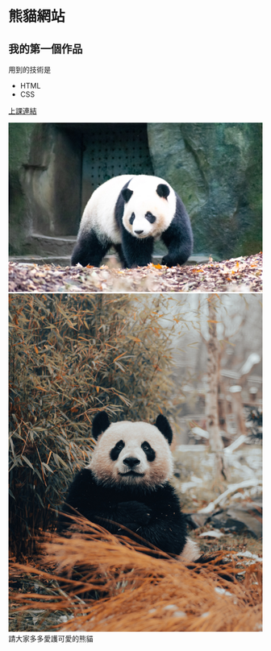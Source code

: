 # 熊貓網站

## 我的第一個作品

用到的技術是

- HTML
- CSS

[上課連結](https://www.udemy.com/course/wilson-full-stack-web-development/)

![熊貓臉](./panda1.jpg)
![熊貓](./panda2.jpg)
請大家多多愛護可愛的熊貓
